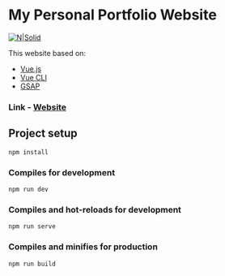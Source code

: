 # My Personal Portfolio Website


[![N|Solid](http://i.piccy.info/i9/1d46bb2d96b98996539c084c5f9e56e6/1586517821/55307/1371868/Snymok_ekrana_2020_04_10_v_14_19_29.jpg)](https://my-projects-6fe1a.web.app/)


This website based on:
  - [Vue.js](https://vuejs.org/)
  - [Vue CLI](https://cli.vuejs.org/)
  - [GSAP](https://greensock.com/gsap/)


### Link  -  [Website](https://my-projects-6fe1a.web.app/)


## Project setup
```
npm install
```

### Compiles for development
```
npm run dev
```

### Compiles and hot-reloads for development
```
npm run serve
```

### Compiles and minifies for production
```
npm run build
```
